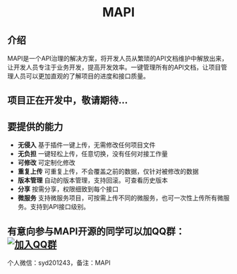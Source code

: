 
<div align="center">

<!-- ![logo](https://lolicode.gitee.io/scui-doc/logo.png) -->

[//]: # (<p align="center">)

[//]: # (	<a href="https://v3.vuejs.org/" target="_blank">)

[//]: # (		<img src="https://img.shields.io/badge/VueCLI-5-green" alt="VueCLI">)

[//]: # (	</a>)

[//]: # (	<a href="https://v3.vuejs.org/" target="_blank">)

[//]: # (		<img src="https://img.shields.io/badge/Vue.js-3.x-green" alt="Vue">)

[//]: # (	</a>)

[//]: # (	<a href="https://element-plus.gitee.io/#/zh-CN/component/changelog" target="_blank">)

[//]: # (		<img src="https://img.shields.io/badge/element--plus-latest-blue" alt="element plus">)

[//]: # (	</a>)

[//]: # (</p>)

<h1>MAPI</h1>

</div>

## 介绍
MAPI是一个API治理的解决方案，将开发人员从繁琐的API文档维护中解放出来，让开发人员专注于业务开发，提高开发效率。一键管理所有的API文档，让项目管理人员可以更加直观的了解项目的进度和接口质量。

## 项目正在开发中，敬请期待... 

## 要提供的能力

- **无侵入** 基于插件一键上传，无需修改任何项目文件
- **无负担** 一键轻松上传，任意切换，没有任何对接工作量
- **可修改** 可定制化修改
- **重复上传** 可重复上传，不会覆盖之前的数据，仅针对被修改的数据
- **版本管理** 自动的版本管理，支持回滚。可查看历史版本
- **分享** 按需分享，权限细致到每个接口
- **微服务** 支持微服务项目，可按需上传不同的微服务，也可一次性上传所有微服务。支持到API接口级别。

## 有意向参与MAPI开源的同学可以加QQ群：[![加入QQ群](https://img.shields.io/badge/QQ群-631828703-blue)](https://jq.qq.com/?_wv=1027&k=QJ7QZ0Z0)
个人微信：syd201243，备注：MAPI


<!-- ![logo](https://lolicode.gitee.io/scui-doc/g_1.jpg) -->

<!-- ## 演示和文档

| 类型 | 链接 |
| -------- | -------- |
| 文档地址 | https://lolicode.gitee.io/scui-doc/ |
| 演示地址  | https://lolicode.gitee.io/scui-doc/demo/#/login |



## 特点

- **组件** 多个独家组件、业务模板
- **权限** 完整的鉴权体系和高精度权限控制
- **布局** 提供多套布局模式，满足各种视觉需求
- **API** 完善的API管理，使用真实网络MOCK
- **配置** 统一的全局配置和组件配置，支持build后配置热更新
- **性能** 在减少带宽请求和前端算力上多次优化，并且持续着
- **其他** 多功能视图标签、动态权限菜单、控制台组态化、统一异常处理等等


## 部分截图

![logo](https://lolicode.gitee.io/scui-doc/g_2.jpg)

## 安装教程
``` sh
# 克隆项目
git clone https://gitee.com/lolicode/scui.git

# 进入项目目录
cd scui

# 安装依赖
npm i

# 启动项目(开发模式)
npm run serve
```
启动完成后浏览器访问 http://localhost:2800

## 鸣谢

<img src="https://www.fastmock.site/resource/images/logo.png" style="height:40px"/>

## 支持
如果觉得本项目还不错或在工作中有所启发，请在Gitee(码云)帮开发者点亮星星，这是对开发者最大的支持和鼓励！ -->
